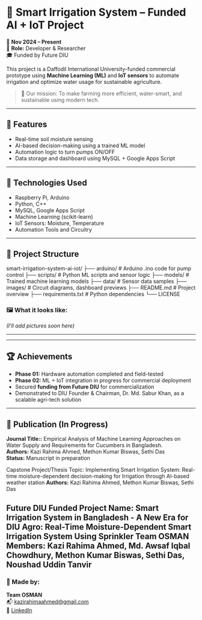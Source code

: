 # 🌿 Smart Irrigation System – Funded AI + IoT Project

📅 **Nov 2024 – Present**  
🔧 **Role:** Developer & Researcher  
🎓 Funded by Future DIU

This project is a Daffodil International University-funded commercial prototype using **Machine Learning (ML)** and **IoT sensors** to automate irrigation and optimize water usage for sustainable agriculture.

> 🚀 Our mission: To make farming more efficient, water-smart, and sustainable using modern tech.

---

## 🧠 Features
- Real-time soil moisture sensing
- AI-based decision-making using a trained ML model
- Automation logic to turn pumps ON/OFF
- Data storage and dashboard using MySQL + Google Apps Script

---

## 🔧 Technologies Used

- Raspberry Pi, Arduino
- Python, C++
- MySQL, Google Apps Script
- Machine Learning (scikit-learn)
- IoT Sensors: Moisture, Temperature
- Automation Tools and Circuitry

---

## 🧪 Project Structure
smart-irrigation-system-ai-iot/ ├── arduino/ # Arduino .ino code for pump control ├── scripts/ # Python ML scripts and sensor logic ├── models/ # Trained machine learning models ├── data/ # Sensor data samples ├── images/ # Circuit diagrams, dashboard previews ├── README.md # Project overview ├── requirements.txt # Python dependencies └── LICENSE

### 🖼 What it looks like:
*(I'll add pictures soon here)*

---

---

## 🏆 Achievements
- **Phase 01:** Hardware automation completed and field-tested
- **Phase 02:** ML + IoT integration in progress for commercial deployment
- Secured **funding from Future DIU** for commercialization
- Demonstrated to DIU Founder & Chairman, Dr. Md. Sabur Khan, as a scalable agri-tech solution

---

## 📝 Publication (In Progress)
**Journal Title::** Empirical Analysis of Machine Learning Approaches on Water Supply and Requirements for Cucumbers in Bangladesh.  
**Authors:** Kazi Rahima Ahmed, Methon Kumar Biswas, Sethi Das  
**Status:** Manuscript in preparation 

Capstone Project/Thesis Topic: Implementing Smart Irrigation System: Real-time moisture-dependent decision-making for Irrigation through AI-based weather station
**Authors:** Kazi Rahima Ahmed, Methon Kumar Biswas, Sethi Das  
 
Future DIU Funded Project Name:  Smart Irrigation System in Bangladesh - A New Era for DIU Agro: Real-Time Moisture-Dependent Smart Irrigation System Using Sprinkler
**Team OSMAN Members:** Kazi Rahima Ahmed, Md. Awsaf Iqbal Chowdhury, Methon Kumar Biswas, Sethi Das, Noushad Uddin Tanvir
---

### 💌 Made by:
**Team OSMAN**  
📬 kazirahimaahmed@gmail.com  
🔗 [LinkedIn](https://linkedin.com/in/kazi-rahima-ahmed)
